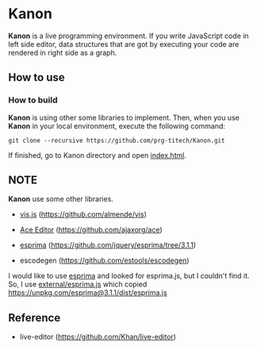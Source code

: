 # Kanon

__Kanon__ is a live programming environment.
If you write JavaScript code in left side editor,
data structures that are got by executing your code are rendered in right side as a graph.

## How to use

### How to build

__Kanon__ is using other some libraries to implement.
Then, when you use __Kanon__ in your local environment, 
execute the following command:
```
git clone --recursive https://github.com/prg-titech/Kanon.git
```
If finished, go to Kanon directory and open [index.html](https://github.com/prg-titech/Kanon/blob/master/index.html).

## NOTE

__Kanon__ use some other libraries.

- [vis.js](http://visjs.org) (https://github.com/almende/vis)

- [Ace Editor](https://ace.c9.io) (https://github.com/ajaxorg/ace)

- [esprima](http://esprima.org) (https://github.com/jquery/esprima/tree/3.1.1)

- escodegen (https://github.com/estools/escodegen)

I would like to use [esprima](http://esprima.org) and looked for esprima.js,
but I couldn't find it. So, I use [external/esprima.js](https://github.com/prg-titech/Kanon/blob/master/external/esprima.js)
which copied https://unpkg.com/esprima@3.1.1/dist/esprima.js

## Reference

- live-editor (https://github.com/Khan/live-editor)
